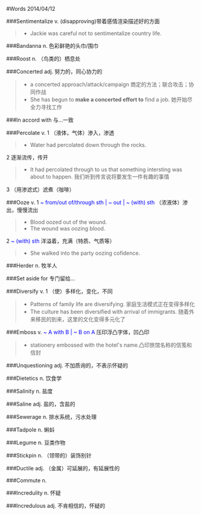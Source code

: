 #Words 2014/04/12

###Sentimentalize
v. (disapproving)带着感情渲染描述好的方面
> * Jackie was careful not to sentimentalize country life.

###Bandanna
n. 色彩鲜艳的头巾/围巾

###Roost
n. （鸟类的）栖息处

###Concerted
adj. 努力的，同心协力的
> * a concerted approach/attack/campaign 商定的方法；联合攻击；协同作战
> * She has begun to **make a concerted effort to** find a job. 她开始尽全力寻找工作

###In accord with
与...一致

###Percolate
v. 1 （液体，气体）渗入，渗透
> * Water had percolated down through the rocks.

2 逐渐流传，传开
> * It had percolated through to us that something intersting was about to happen.
我们听到传言说将要发生一件有趣的事情

3 （用渗滤式）滤煮（咖啡）

###Ooze
v. 1 <span style="color:blue">~ from/out of/through sth | ~ out | ~ (with) sth</span>
（浓液体）渗出，慢慢流出
> * Blood oozed out of the wound.
> * The wound was oozing blood.

2 <span style="color:blue"> ~ (with) sth</span>
洋溢着，充满（特质、气质等）
> * She walked into the party oozing cofidence.

###Herder
n. 牧羊人

###Set aside for
专门留给...

###Diversify
v. 1 （使）多样化，变化，不同
> * Patterns of family life are diversifying.
家庭生活模式正在变得多样化
> * The culture has been diversified with arrival of immigrants.
随着外来移民的到来，这里的文化变得多元化了

###Emboss
v. <span style="color:blue"> ~ A with B | ~ B on A</span>
压印浮凸字体，凹凸印

> * stationery embossed with the hotel's name.凸印旅馆名称的信笺和信封

###Unquestioning
adj. 不加质询的，不表示怀疑的

###Dietetics
n. 饮食学

###Salinity
n. 盐度

###Saline
adj. 盐的，含盐的

###Sewerage
n. 排水系统，污水处理

###Tadpole
n. 蝌蚪

###Legume
n. 豆类作物

###Stickpin
n. （领带的）装饰别针

###Ductile
adj. （金属）可延展的，有延展性的

###Commute
n. 

###Incredulity
n. 怀疑

###Incredulous
adj. 不肯相信的，怀疑的

